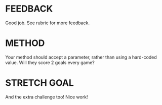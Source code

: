 # FEEDBACK

Good job. See rubric for more feedback.

# METHOD

Your method should accept a parameter, rather than using a hard-coded value. Will they score 2 goals every game?

# STRETCH GOAL

And the extra challenge too! Nice work!